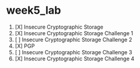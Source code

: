 # week5_lab

1. [X] Insecure Cryptographic Storage
1. [X] Insecure Cryptographic Storage Challenge 1
1. [ ] Insecure Cryptographic Storage Challenge 2
1. [X] PGP
1. [ ] Insecure Cryptographic Storage Challenge 3
1. [X] Insecure Cryptographic Storage Challenge 4
